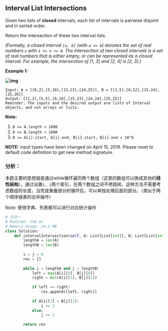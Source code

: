 ## Interval List Intersections

Given two lists of **closed** intervals, each list of intervals is pairwise disjoint and in sorted order.

Return the intersection of these two interval lists.

*(Formally, a closed interval `[a, b]` (with `a <= b`) denotes the set of real numbers `x` with `a <= x <= b`. The intersection of two closed intervals is a set of real numbers that is either empty, or can be represented as a closed interval. For example, the intersection of [1, 3] and [2, 4] is [2, 3].)*

**Example 1:**

**![img](https://assets.leetcode.com/uploads/2019/01/30/interval1.png)**

```
Input: A = [[0,2],[5,10],[13,23],[24,25]], B = [[1,5],[8,12],[15,24],[25,26]]
Output: [[1,2],[5,5],[8,10],[15,23],[24,24],[25,25]]
Reminder: The inputs and the desired output are lists of Interval objects, and not arrays or lists.
```

**Note:**

1. `0 <= A.length < 1000`
2. `0 <= B.length < 1000`
3. `0 <= A[i].start, A[i].end, B[i].start, B[i].end < 10^9`

**NOTE:** input types have been changed on April 15, 2019. Please reset to default code definition to get new method signature.

### **分析：**

本题主要的思想就是通过while循环遍历两个数组（这里的数组可以换成其他的**线性结构**）。通过设置`i, j`两个索引，在两个数组之间不停跳转。这种方法不需要考虑数组的长度，当完成重叠部分的循环后，可以单独处理后面的部分。（类似于两个顺序链表的合并操作）

Note: 使用字典、列表都可以进行对应统计操作

```python
# 方法一
# Runtime: 148 ms
# Memory Usage: 14.3 MB
class Solution:
    def intervalIntersection(self, A: List[List[int]], B: List[List[int]]) -> List[List[int]]:
        lengthA = len(A)
        lengthB = len(B)
        
        i = j = 0
        res = []
        
        while i < lengthA and j < lengthB:
            left = max(A[i][0], B[j][0])
            right = min(A[i][1], B[j][1])
            
            if left <= right:
                res.append([left, right])
            
            if A[i][1] < B[j][1]:
                i += 1
            else:
                j += 1
            
        return res
            
            
```

